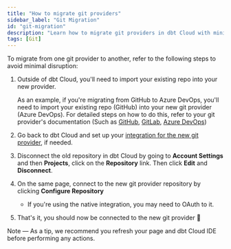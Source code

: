 ```yaml
---
title: "How to migrate git providers"
sidebar_label: "Git Migration"
id: "git-migration"
description: "Learn how to migrate git providers in dbt Cloud with minimal disruption."
tags: [Git]
---
```


To migrate from one git provider to another, refer to the following steps to avoid minimal disruption:

1. Outside of dbt Cloud, you'll need to import your existing repo into your new provider. 
   
   As an example, if you're migrating from GitHub to Azure DevOps, you'll need to import your existing repo (GitHub) into your new git provider (Azure DevOps). For detailed steps on how to do this, refer to your git provider's documentation (Such as [GitHub](https://docs.github.com/en/migrations/importing-source-code/using-github-importer/importing-a-repository-with-github-importer), [GitLab](https://docs.gitlab.com/ee/user/project/import/repo_by_url.html), [Azure DevOps](https://learn.microsoft.com/en-us/azure/devops/repos/git/import-git-repository?view=azure-devops)) 
   
2. Go back to dbt Cloud and set up your [integration for the new git provider](/docs/cloud/git/connect-github), if needed. 
3. Disconnect the old repository in dbt Cloud by going to **Account Settings** and then **Projects**, click on the **Repository** link. Then click **Edit** and **Disconnect**. 
   
   <Lightbox src="/img/docs/dbt-cloud/disconnect-repo.gif" width="85%" title="Disconnect and reconnect you git repository in your dbt Cloud Account Settings pages."/>

4. On the same page, connect to the new git provider repository by clicking **Configure Repository**
   - If you're using the native integration, you may need to OAuth to it.
  
5. That's it, you should now be connected to the new git provider 🎉

Note &mdash; As a tip, we recommend you refresh your page and dbt Cloud IDE before performing any actions. 
